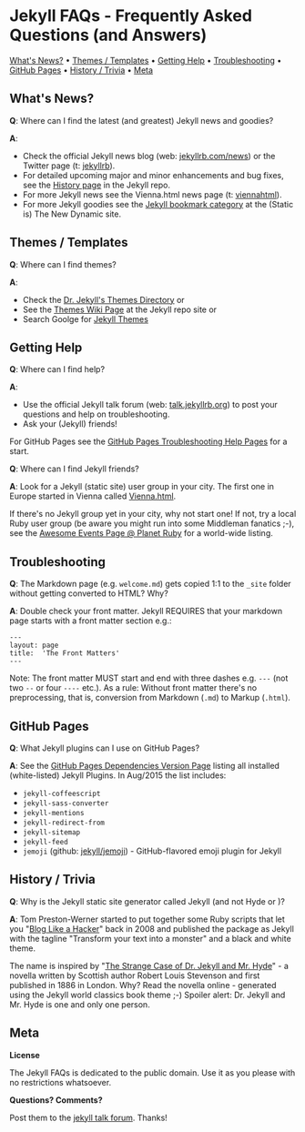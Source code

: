 # Jekyll FAQs - Frequently Asked Questions (and Answers)

[What's News?](#whats-news) • 
[Themes / Templates](#themes--templates) • 
[Getting Help](#getting-help) • 
[Troubleshooting](#troubleshooting) •
[GitHub Pages](#github-pages) •
[History / Trivia](#history--trivia) •
[Meta](#meta)



## What's News?

**Q**: Where can I find the latest (and greatest) Jekyll news and goodies?

**A**: 

- Check the official Jekyll news blog (web: [jekyllrb.com/news](http://jekyllrb.com/news)) 
  or the Twitter page (t: [jekyllrb](https://twitter.com/jekyllrb)).
- For detailed upcoming major and minor enhancements and bug fixes, see the [History page](https://github.com/jekyll/jekyll/blob/master/History.markdown) in the Jekyll repo.
- For more Jekyll news see the Vienna.html news page (t: [viennahtml](https://twitter.com/viennahtml)).
- For more Jekyll goodies see the [Jekyll bookmark category](http://www.thenewdynamic.org/tool/jekyll/) at the (Static is) The New Dynamic site.


## Themes / Templates

**Q**: Where can I find themes?

**A**:

- Check the [Dr. Jekyll's Themes Directory](https://drjekyllthemes.github.io/) or
- See the [Themes Wiki Page](https://github.com/jekyll/jekyll/wiki/Themes) at the Jekyll repo site or
- Search Goolge for [Jekyll Themes](http://google.com/?q=jekyll+themes) 


## Getting Help 


**Q**: Where can I find help?

**A**:

- Use the official Jekyll talk forum (web: [talk.jekyllrb.org](https://talk.jekyllrb.com/)) 
  to post your questions and help on troubleshooting.
- Ask your (Jekyll) friends!


For GitHub Pages see the [GitHub Pages Troubleshooting Help Pages](https://help.github.com/categories/github-pages-troubleshooting/)
for a start. 


**Q**: Where can I find Jekyll friends?

**A**: Look for a Jekyll (static site) user group in your city. The first one in Europe 
started in Vienna called [Vienna.html](https://twitter.com/viennahtml).

If there's no Jekyll group yet in your city, why not start one! 
If not, try a local Ruby user group (be aware you might run into some Middleman fanatics ;-),
 see the [Awesome Events Page @ Planet Ruby](https://github.com/planetruby/awesome-events) for a world-wide listing.  


## Troubleshooting

**Q**: The Markdown page (e.g. `welcome.md`) gets copied 1:1 to the `_site` folder 
without getting converted to HTML? Why?

**A**: Double check your front matter. Jekyll REQUIRES that your markdown page starts with a front matter section e.g.:

~~~
---
layout: page
title:  'The Front Matters'
---
~~~

Note: The front matter MUST start and end with three dashes e.g. `---` (not two `--` or four `----` etc.). As a rule: Without front matter there's no preprocessing, that is, conversion from Markdown (`.md`) to Markup (`.html`).



## GitHub Pages

**Q**: What Jekyll plugins can I use on GitHub Pages?

**A**: See the [GitHub Pages Dependencies Version Page](https://pages.github.com/versions/) 
listing all installed (white-listed) Jekyll Plugins.
In Aug/2015 the list includes:

- `jekyll-coffeescript`
- `jekyll-sass-converter`
- `jekyll-mentions`
- `jekyll-redirect-from`
- `jekyll-sitemap`
- `jekyll-feed`
- `jemoji`  (github: [jekyll/jemoji](https://github.com/jekyll/jemoji)) - GitHub-flavored emoji plugin for Jekyll



## History / Trivia

**Q**: Why is the Jekyll static site generator called Jekyll (and not Hyde or <your name here>)?

**A**: Tom Preston-Werner started to put together some Ruby scripts that let you
"[Blog Like a Hacker](http://tom.preston-werner.com/2008/11/17/blogging-like-a-hacker.html)" back in 2008
and published the package as Jekyll with 
the tagline "Transform your text into a monster" and a black and white theme. 

The name is inspired by "[The Strange Case of Dr. Jekyll and Mr. Hyde](http://drjekyllthemes.github.io/jekyll-book-theme/)" - a novella written by 
Scottish author Robert Louis Stevenson and first published in 1886 in London. 
Why? Read the novella online - generated using the Jekyll world classics book theme ;-) 
Spoiler alert:  Dr. Jekyll and Mr. Hyde is one and only one person. 




## Meta

**License** 

The Jekyll FAQs is dedicated to the public domain. 
Use it as you please with no restrictions whatsoever.

**Questions? Comments?**

Post them to the [jekyll talk forum](https://talk.jekyllrb.com). Thanks!

